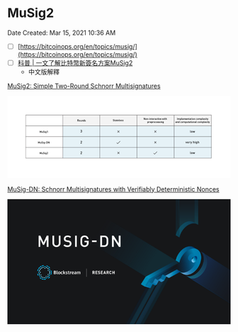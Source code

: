 # MuSig2

Date Created: Mar 15, 2021 10:36 AM

- [ ]  [https://bitcoinops.org/en/topics/musig/](https://bitcoinops.org/en/topics/musig/)
- [ ]  [科普 | 一文了解比特幣新簽名方案MuSig2](https://www.mdeditor.tw/pl/pent/zh-tw)
    - 中文版解釋

[MuSig2: Simple Two-Round Schnorr Multisignatures](https://medium.com/blockstream/musig2-simple-two-round-schnorr-multisignatures-bf9582e99295)

![MuSig2%20c7ef909d97f94474ba501793c8909fcd/Untitled.png](MuSig2%20c7ef909d97f94474ba501793c8909fcd/Untitled.png)

[MuSig-DN: Schnorr Multisignatures with Verifiably Deterministic Nonces](https://medium.com/blockstream/musig-dn-schnorr-multisignatures-with-verifiably-deterministic-nonces-27424b5df9d6)

![MuSig2%20c7ef909d97f94474ba501793c8909fcd/Untitled%201.png](MuSig2%20c7ef909d97f94474ba501793c8909fcd/Untitled%201.png)